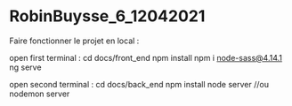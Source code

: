 # RobinBuysse_6_12042021
Faire fonctionner le projet en local :

open first terminal : 
cd docs/front_end
npm install
npm i node-sass@4.14.1
ng serve

open second terminal : 
cd docs/back_end
npm install
node server //ou nodemon server
